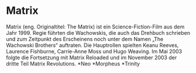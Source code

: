 # Matrix
Matrix (eng. Originaltitel: The Matrix) ist ein Science-Fiction-Film aus dem Jahr 1999. Regie führten die Wachowskis, die auch das Drehbuch schrieben und zum Zeitpunkt des Erscheinens noch unter dem Namen „The Wachowski Brothers“ auftraten. Die Hauptrollen spielten Keanu Reeves, Laurence Fishburne, Carrie-Anne Moss und Hugo Weaving. Im Mai 2003 folgte die Fortsetzung mit Matrix Reloaded und im November 2003 der dritte Teil Matrix Revolutions.
*Neo
*Morpheus
*Trinity